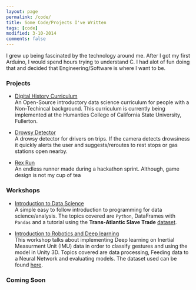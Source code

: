 ```yaml
---
layout: page
permalink: /code/
title: Some Code/Projects I've Written
tags: [code]
modified: 3-10-2014
comments: false
---
```



I grew up being fascinated by the technology around me. After I got my first Arduino, I would spend hours trying to understand C. I had alot of fun doing that and decided that Engineering/Software is where I want to be.

### Projects

* [Digital History Curriculum](https://github.com/bitprj/DigitalHistory)<br>
An Open-Source introductory data science curriculum for people with a Non-Techincal background. This curriculum is currently being implemented at the Humanties College of California State University, Fullerton.

* [Drowsy Detector](https://github.com/ShayanRiyaz/Drowsy-Detector)<br>
A drowsy detector for drivers on trips. If the camera detects drowsiness it quickly alerts the user and suggests/reroutes to rest stops or gas stations open nearby.

* [Rex Run](https://github.com/MLH-Fellowship/Rex-Run)<br>
An endless runner made during a hackathon sprint. Although, game design is not my cup of tea

### Workshops
* [Introduction to Data Science](https://colab.research.google.com/github/ShayanRiyaz/My-Technical-Workshops/blob/master/Introductory-Data-Science-Workshop/BitUniversity-Workshop.ipynb) <br>
A simple easy to follow introduction to programming for data science/analysis. The topics covered are `Python`, DataFrames with `Pandas` and a tutorial using the **Trans-Atlantic Slave Trade** [dataset](https://www.slavevoyages.org/).

* [Introduction to Robotics and Deep learning](https://colab.research.google.com/github/ShayanRiyaz/My-Technical-Workshops/blob/master/Deep-Learning-Robotics-Workshop/Deep-Learning-and-Robotics-Presentation.ipynb#scrollTo=xhpt8Y9Zz9TM) <br>
This workshop talks about implementing Deep learning on Inertial Measurment Unit (IMU) data in order to classify gestures and using the model in Unity 3D. Topics covered are data processing, Feeding data to a Neural Network and evaluating models. The dataset used can be found [here](https://github.com/ShayanRiyaz/My-Technical-Workshops/tree/master/Deep-Learning-Robotics-Workshop/data).



### Coming Soon




